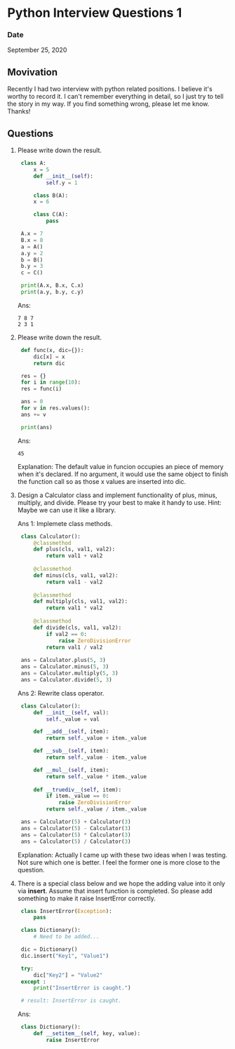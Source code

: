 # Python Interview Questions 1

### Date

September 25, 2020 

## Movivation 

Recently I had two interview with python related positions. I believe it's worthy to record it. I can't remember everything in detail, so I just try to tell the story in my way. If you find something wrong, please let me know. Thanks!

## Questions

1. Please write down the result.
   
   ```python
    class A:
        x = 5
        def __init__(self):
            self.y = 1

        class B(A):
        x = 6

        class C(A):
            pass

    A.x = 7
    B.x = 8
    a = A()
    a.y = 2
    b = B()
    b.y = 3
    c = C()

    print(A.x, B.x, C.x)
    print(a.y, b.y, c.y)
   ```

   Ans: 
   ```
   7 8 7
   2 3 1
   ```

2. Please write down the result.
   
   ```python
    def func(x, dic={}):
        dic[x] = x
        return dic

    res = {}
    for i in range(10):
    res = func(i)

    ans = 0
    for v in res.values():
    ans += v

    print(ans)
   ```
   Ans: 
   ```
   45
   ```
   Explanation: The default value in funcion occupies an piece of memory when it's declared. If no argument, it would use the same object to finish the function call so as those x values are inserted into dic.

3. Design a Calculator class and implement functionality of plus, minus, multiply, and divide. Please try your best to make it handy to use. Hint: Maybe we can use it like a library.

   Ans 1: Implemete class methods.

   ```python
    class Calculator():
        @classmethod
        def plus(cls, val1, val2):
            return val1 + val2
        
        @classmethod
        def minus(cls, val1, val2):
            return val1 - val2
        
        @classmethod
        def multiply(cls, val1, val2):
            return val1 * val2
        
        @classmethod
        def divide(cls, val1, val2):
            if val2 == 0:
                raise ZeroDivisionError
            return val1 / val2
    
    ans = Calculator.plus(5, 3)
    ans = Calculator.minus(5, 3)
    ans = Calculator.multiply(5, 3)
    ans = Calculator.divide(5, 3)
   ```

   Ans 2: Rewrite class operator.

   ```python
    class Calculator():
        def __init__(self, val):
            self._value = val

        def __add__(self, item):
            return self._value + item._value

        def __sub__(self, item):
            return self._value - item._value

        def __mul__(self, item):
            return self._value * item._value
            
        def __truediv__(self, item):
            if item._value == 0:
                raise ZeroDivisionError
            return self._value / item._value

    ans = Calculator(5) + Calculator(3)
    ans = Calculator(5) - Calculator(3)
    ans = Calculator(5) * Calculator(3)
    ans = Calculator(5) / Calculator(3)
   ```

   Explanation: Actually I came up with these two ideas when I was testing. Not sure which one is better. I feel the former one is more close to the question.
   
4. There is a special class below and we hope the adding value into it only via __insert__. Assume that insert function is completed. So please add something to make it raise InsertError correctly.
   
   ```python
    class InsertError(Exception):
        pass

    class Dictionary():
        # Need to be added...

    dic = Dictionary()
    dic.insert("Key1", "Value1")

    try:
        dic["Key2"] = "Value2"
    except :
        print("InsertError is caught.") 

    # result: InsertError is caught.
   ```

   Ans: 
   ```python
    class Dictionary():
        def __setitem__(self, key, value):
            raise InsertError
   ```

